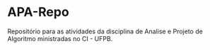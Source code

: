 # APA-Repo
Repositório para as atividades da disciplina de Analise e Projeto de Algoritmo ministradas no CI - UFPB.
